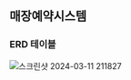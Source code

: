 ## 매장예약시스템

### ERD 테이블

![스크린샷 2024-03-11 211827](https://github.com/seowonn/store-reservation-system/assets/144876148/77c6f703-4385-4384-9488-c0ae04a7c83c)
